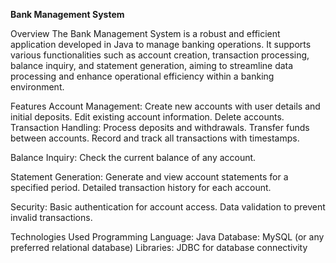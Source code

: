 **Bank Management System**

Overview
The Bank Management System is a robust and efficient application developed in Java to manage banking operations. It supports various functionalities such as account creation, transaction processing, balance inquiry, and statement generation, aiming to streamline data processing and enhance operational efficiency within a banking environment.

Features
Account Management:
Create new accounts with user details and initial deposits.
Edit existing account information.
Delete accounts.
Transaction Handling:
Process deposits and withdrawals.
Transfer funds between accounts.
Record and track all transactions with timestamps.

Balance Inquiry:
Check the current balance of any account.

Statement Generation:
Generate and view account statements for a specified period.
Detailed transaction history for each account.

Security:
Basic authentication for account access.
Data validation to prevent invalid transactions.

Technologies Used
Programming Language: Java
Database: MySQL (or any preferred relational database)
Libraries: JDBC for database connectivity
